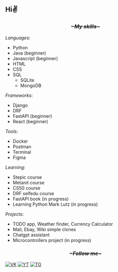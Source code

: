 ## Hi✌ 
### <p align=center><i>~~~~~~~~~~~My skills~~~~~~~~~~~</i></p>

*Languages*:
- Python
- Java (beginner)
- Javascript (beginner)
- HTML
- CSS
- SQL
  - SQLite
  - MongoDB

*Frameworks*:
- Django
- DRF
- FastAPI (beginner)
- React (beginner)

*Tools*:
- Docker
- Postman
- Terminal
- Figma

*Learning*:
- Stepic course
- Metanit course
- CS50 course
- DRF selfedu course
- FastAPI book (in progress)
- Learning Python Mark Lutz (in progress)

*Projects*:
- TODO app, Weather finder, Currency Сalculator
- Mail, Ebay, Wiki simple clones
- Chatgpt assistant
- Microcontrollers project (in progress)

### <p align=center><i>~~~~~~~~~~~Follow me~~~~~~~~~~~</i></p>

[![VK](https://img.shields.io/badge/-VK-pink?style=for-the-badge&logo=vk&logoColor=blue)](https://vk.com/kematin)
[![YT](https://img.shields.io/badge/-Youtube-pink?style=for-the-badge&logo=Youtube&logoColor=red)](https://www.youtube.com/channel/UCl7iXtUkWgJsLgZgovCBChg)
[![TG](https://img.shields.io/badge/-Telegram-pink?style=for-the-badge&logo=telegram&logoColor=blue)](https://t.me/kematinl)
